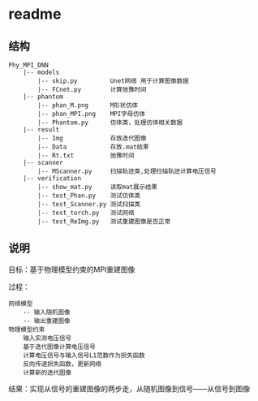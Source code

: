 # readme

## 结构
```
Phy_MPI_DNN
    |-- models
        |-- skip.py         Unet网络 用于计算图像数据
        |-- FCnet.py        计算弛豫时间
    |-- phantom
        |-- phan_M.png      M形状仿体
        |-- phan_MPI.png    MPI字母仿体
        |-- Phantom.py      仿体类，处理仿体相关数据
    |-- result 
        |-- Img             存放迭代图像
        |-- Data            存放.mat结果
        |-- Rt.txt          弛豫时间
    |-- scanner
        |-- MScanner.py     扫描轨迹类,处理扫描轨迹计算电压信号
    |-- verification
        |-- show_mat.py     读取mat展示结果
        |-- test_Phan.py    测试仿体类
        |-- test_Scanner.py 测试扫描类
        |-- test_torch.py   测试网络
        |-- test_ReImg.py   测试重建图像是否正常 
```

## 说明

目标：基于物理模型约束的MPI重建图像

过程：

    网络模型
        -- 输入随机图像
        -- 输出重建图像
    物理模型约束
        输入实测电压信号
        基于迭代图像计算电压信号
        计算电压信号与输入信号L1范数作为损失函数
        反向传递损失函数，更新网络
        计算新的迭代图像

结果：实现从信号的重建图像的两步走，从随机图像到信号——从信号到图像




